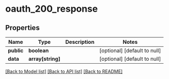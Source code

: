 # oauth_200_response

## Properties
Name | Type | Description | Notes
------------ | ------------- | ------------- | -------------
**public** | **boolean** |  | [optional] [default to null]
**data** | **array[string]** |  | [optional] [default to null]

[[Back to Model list]](../README.md#documentation-for-models) [[Back to API list]](../README.md#documentation-for-api-endpoints) [[Back to README]](../README.md)


